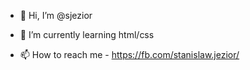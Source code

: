 - 👋 Hi, I’m @sjezior
<!-- - 👀 I’m interested in ... -->
- 🌱 I’m currently learning html/css
<!-- - 💞️ I’m looking to collaborate on ... -->
- 📫 How to reach me - https://fb.com/stanislaw.jezior/

<!---
sjezior/sjezior is a ✨ special ✨ repository because its `README.md` (this file) appears on your GitHub profile.
You can click the Preview link to take a look at your changes.
--->
